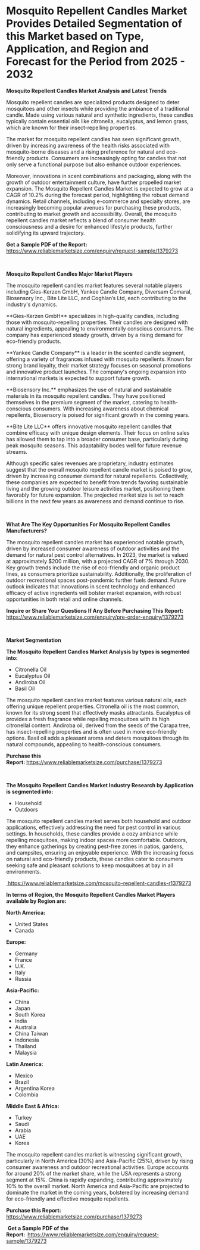 <p><h1>Mosquito Repellent Candles Market Provides Detailed Segmentation of this Market based on Type, Application, and Region and Forecast for the Period from 2025 - 2032</h1></p><p><strong>Mosquito Repellent Candles Market Analysis and Latest Trends</strong></p>
<p><p>Mosquito repellent candles are specialized products designed to deter mosquitoes and other insects while providing the ambiance of a traditional candle. Made using various natural and synthetic ingredients, these candles typically contain essential oils like citronella, eucalyptus, and lemon grass, which are known for their insect-repelling properties. </p><p>The market for mosquito repellent candles has seen significant growth, driven by increasing awareness of the health risks associated with mosquito-borne diseases and a rising preference for natural and eco-friendly products. Consumers are increasingly opting for candles that not only serve a functional purpose but also enhance outdoor experiences. </p><p>Moreover, innovations in scent combinations and packaging, along with the growth of outdoor entertainment culture, have further propelled market expansion. The Mosquito Repellent Candles Market is expected to grow at a CAGR of 10.2% during the forecast period, highlighting the robust demand dynamics. Retail channels, including e-commerce and specialty stores, are increasingly becoming popular avenues for purchasing these products, contributing to market growth and accessibility. Overall, the mosquito repellent candles market reflects a blend of consumer health consciousness and a desire for enhanced lifestyle products, further solidifying its upward trajectory.</p></p>
<p><strong>Get a Sample PDF of the Report:&nbsp;</strong> <a href="https://www.reliablemarketsize.com/enquiry/request-sample/1379273?utm_campaign=1998&utm_medium=2&utm_source=Github&utm_content=ia&utm_term=15042025&utm_id=mosquito-repellent-candles">https://www.reliablemarketsize.com/enquiry/request-sample/1379273</a></p>
<p>&nbsp;</p>
<p><strong>Mosquito Repellent Candles Major Market Players</strong></p>
<p><p>The mosquito repellent candles market features several notable players including Gies-Kerzen GmbH, Yankee Candle Company, Diversam Comaral, Biosensory Inc., Bite Lite LLC, and Coghlan’s Ltd, each contributing to the industry's dynamics.</p><p>**Gies-Kerzen GmbH** specializes in high-quality candles, including those with mosquito-repelling properties. Their candles are designed with natural ingredients, appealing to environmentally conscious consumers. The company has experienced steady growth, driven by a rising demand for eco-friendly products.</p><p>**Yankee Candle Company** is a leader in the scented candle segment, offering a variety of fragrances infused with mosquito repellents. Known for strong brand loyalty, their market strategy focuses on seasonal promotions and innovative product launches. The company's ongoing expansion into international markets is expected to support future growth.</p><p>**Biosensory Inc.** emphasizes the use of natural and sustainable materials in its mosquito repellent candles. They have positioned themselves in the premium segment of the market, catering to health-conscious consumers. With increasing awareness about chemical repellents, Biosensory is poised for significant growth in the coming years.</p><p>**Bite Lite LLC** offers innovative mosquito repellent candles that combine efficacy with unique design elements. Their focus on online sales has allowed them to tap into a broader consumer base, particularly during peak mosquito seasons. This adaptability bodes well for future revenue streams.</p><p>Although specific sales revenues are proprietary, industry estimates suggest that the overall mosquito repellent candle market is poised to grow, driven by increasing consumer demand for natural repellents. Collectively, these companies are expected to benefit from trends favoring sustainable living and the growing outdoor leisure activities market, positioning them favorably for future expansion. The projected market size is set to reach billions in the next few years as awareness and demand continue to rise.</p></p>
<p>&nbsp;</p>
<p><strong>What Are The Key Opportunities For Mosquito Repellent Candles Manufacturers?</strong></p>
<p><p>The mosquito repellent candles market has experienced notable growth, driven by increased consumer awareness of outdoor activities and the demand for natural pest control alternatives. In 2023, the market is valued at approximately $200 million, with a projected CAGR of 7% through 2030. Key growth trends include the rise of eco-friendly and organic product lines, as consumers prioritize sustainability. Additionally, the proliferation of outdoor recreational spaces post-pandemic further fuels demand. Future outlook indicates that innovations in scent technology and enhanced efficacy of active ingredients will bolster market expansion, with robust opportunities in both retail and online channels.</p></p>
<p><strong>Inquire or Share Your Questions If Any Before Purchasing This Report:</strong> <a href="https://www.reliablemarketsize.com/enquiry/pre-order-enquiry/1379273?utm_campaign=1998&utm_medium=2&utm_source=Github&utm_content=ia&utm_term=15042025&utm_id=mosquito-repellent-candles">https://www.reliablemarketsize.com/enquiry/pre-order-enquiry/1379273</a></p>
<p>&nbsp;</p>
<p><strong>Market Segmentation</strong></p>
<p><strong>The Mosquito Repellent Candles Market Analysis by types is segmented into:</strong></p>
<p><ul><li>Citronella Oil</li><li>Eucalyptus Oil</li><li>Andiroba Oil</li><li>Basil Oil</li></ul></p>
<p><p>The mosquito repellent candles market features various natural oils, each offering unique repellent properties. Citronella oil is the most common, known for its strong scent that effectively masks attractants. Eucalyptus oil provides a fresh fragrance while repelling mosquitoes with its high citronellal content. Andiroba oil, derived from the seeds of the Carapa tree, has insect-repelling properties and is often used in more eco-friendly options. Basil oil adds a pleasant aroma and deters mosquitoes through its natural compounds, appealing to health-conscious consumers.</p></p>
<p><strong>Purchase this Report:&nbsp;</strong><a href="https://www.reliablemarketsize.com/purchase/1379273?utm_campaign=1998&utm_medium=2&utm_source=Github&utm_content=ia&utm_term=15042025&utm_id=mosquito-repellent-candles">https://www.reliablemarketsize.com/purchase/1379273</a></p>
<p>&nbsp;</p>
<p><strong>The Mosquito Repellent Candles Market Industry Research by Application is segmented into:</strong></p>
<p><ul><li>Household</li><li>Outdoors</li></ul></p>
<p><p>The mosquito repellent candles market serves both household and outdoor applications, effectively addressing the need for pest control in various settings. In households, these candles provide a cozy ambiance while repelling mosquitoes, making indoor spaces more comfortable. Outdoors, they enhance gatherings by creating pest-free zones in patios, gardens, and campsites, ensuring an enjoyable experience. With the increasing focus on natural and eco-friendly products, these candles cater to consumers seeking safe and pleasant solutions to keep mosquitoes at bay in all environments.</p></p>
<p><a href="https://www.reliablemarketsize.com/mosquito-repellent-candles-r1379273?utm_campaign=1998&utm_medium=2&utm_source=Github&utm_content=ia&utm_term=15042025&utm_id=mosquito-repellent-candles">&nbsp;https://www.reliablemarketsize.com/mosquito-repellent-candles-r1379273</a></p>
<p><strong>In terms of Region, the Mosquito Repellent Candles Market Players available by Region are:</strong></p>
<p>
    <p> <strong> North America: </strong>
        <ul>
            <li>United States</li>
            <li>Canada</li>
        </ul>
        </p> 
    <p> <strong> Europe: </strong>
        <ul>
            <li>Germany</li>
            <li>France</li>
            <li>U.K.</li>
            <li>Italy</li>
            <li>Russia</li>
        </ul>
        </p> 
    <p> <strong> Asia-Pacific: </strong>
        <ul>
            <li>China</li>
            <li>Japan</li>
            <li>South Korea</li>
            <li>India</li>
            <li>Australia</li>
            <li>China Taiwan</li>
            <li>Indonesia</li>
            <li>Thailand</li>
            <li>Malaysia</li>
        </ul>
        </p> 
    <p> <strong> Latin America: </strong>
        <ul>
            <li>Mexico</li>
            <li>Brazil</li>
            <li>Argentina Korea</li>
            <li>Colombia</li>
        </ul>
        </p> 
    <p> <strong> Middle East & Africa: </strong>
        <ul>
            <li>Turkey</li>
            <li>Saudi</li>
            <li>Arabia</li>
            <li>UAE</li>
            <li>Korea</li>
        </ul>
    </p>
    </p>
<p><p>The mosquito repellent candles market is witnessing significant growth, particularly in North America (30%) and Asia-Pacific (25%), driven by rising consumer awareness and outdoor recreational activities. Europe accounts for around 20% of the market share, while the USA represents a strong segment at 15%. China is rapidly expanding, contributing approximately 10% to the overall market. North America and Asia-Pacific are projected to dominate the market in the coming years, bolstered by increasing demand for eco-friendly and effective mosquito repellents.</p></p>
<p><strong>Purchase this Report: </strong><a href="https://www.reliablemarketsize.com/purchase/1379273?utm_campaign=1998&utm_medium=2&utm_source=Github&utm_content=ia&utm_term=15042025&utm_id=mosquito-repellent-candles">https://www.reliablemarketsize.com/purchase/1379273</a></p>
<p>&nbsp;<strong>Get a Sample PDF of the Report:&nbsp;&nbsp;</strong><a href="https://www.reliablemarketsize.com/enquiry/request-sample/1379273?utm_campaign=1998&utm_medium=2&utm_source=Github&utm_content=ia&utm_term=15042025&utm_id=mosquito-repellent-candles">https://www.reliablemarketsize.com/enquiry/request-sample/1379273</a></p>
<p><strong></strong></p>
<p><p></p><p></p><p></p></p>